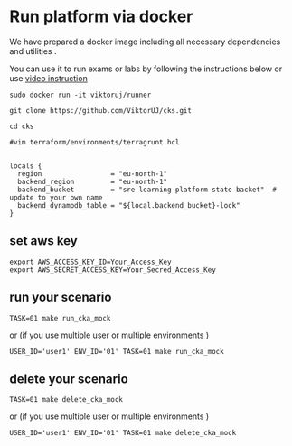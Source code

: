 # Run platform via docker 

We have prepared a docker image including all necessary dependencies and utilities .

You can use it to run exams or labs by following the instructions below or use  [video instruction](https://youtu.be/Xh6sWzafBmw)

```
sudo docker run -it viktoruj/runner

```
```
git clone https://github.com/ViktorUJ/cks.git

cd cks
```

``` 
#vim terraform/environments/terragrunt.hcl


locals {
  region                 = "eu-north-1"
  backend_region         = "eu-north-1"
  backend_bucket         = "sre-learning-platform-state-backet"  # update to your own name 
  backend_dynamodb_table = "${local.backend_bucket}-lock"
}

```
## set  aws key 
``` 
export AWS_ACCESS_KEY_ID=Your_Access_Key 
export AWS_SECRET_ACCESS_KEY=Your_Secred_Access_Key 
```

## run your scenario

```` 
TASK=01 make run_cka_mock
````
or (if you use multiple user or  multiple environments  )

```` 
USER_ID='user1' ENV_ID='01' TASK=01 make run_cka_mock 
````

## delete your scenario

``` 
TASK=01 make delete_cka_mock
```
or (if you use multiple user or  multiple environments  )
``` 
USER_ID='user1' ENV_ID='01' TASK=01 make delete_cka_mock 
```